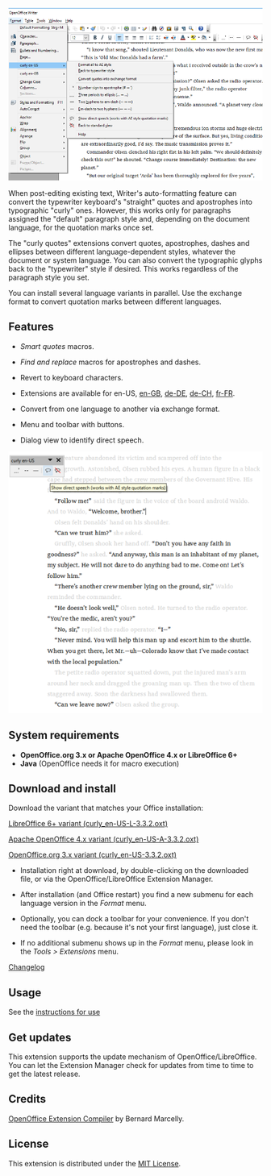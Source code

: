 ![Screenshot: "curly" menu](Screenshots/Menu-ae.png)

When post-editing existing text, Writer's auto-formatting feature can convert the typewriter keyboard's "straight" quotes and apostrophes into typographic "curly" ones. However, this works only for paragraphs assigned the "default" paragraph style and, depending on the document language, for the quotation marks once set. 
 
The "curly quotes" extensions convert quotes, apostrophes, dashes and ellipses between different language-dependent styles, whatever the document or system language. You can also convert the typographic glyphs back to the "typewriter" style if desired. This works regardless of the paragraph style you set.

You can install several language variants in parallel. Use the exchange format to convert quotation marks between different languages.

## Features

* _Smart quotes_ macros.

* _Find and replace_ macros for apostrophes and dashes.

* Revert to keyboard characters.

* Extensions are available for 
 en-US, 
 [en-GB](https://peter88213.github.io/curly-en-GB), 
 [de-DE](https://peter88213.github.io/curly-de-DE), 
 [de-CH](https://peter88213.github.io/curly-de-CH), 
 [fr-FR](https://peter88213.github.io/curly-fr-FR).


* Convert from one language to another via exchange format.

* Menu and toolbar with buttons.

* Dialog view to identify direct speech.

![Screenshot: Show direct speech in OpenOffice Writer](Screenshots/DirectSpeech-ae.png)

## System requirements

* __OpenOffice.org 3.x or Apache OpenOffice 4.x or LibreOffice 6+__
* __Java__ (OpenOffice needs it for macro execution)

## Download and install

Download the variant that matches your Office installation:

[LibreOffice 6+ variant (curly_en-US-L-3.3.2.oxt)](https://raw.githubusercontent.com/peter88213/curly-en-US/master/curly_en-US-L-3.3.2.oxt)

[Apache OpenOffice 4.x variant (curly_en-US-A-3.3.2.oxt)](https://raw.githubusercontent.com/peter88213/curly-en-US/master/curly_en-US-A-3.3.2.oxt)

[OpenOffice.org 3.x variant (curly_en-US-3.3.2.oxt)](https://raw.githubusercontent.com/peter88213/curly-en-US/master/curly_en-US-3.3.2.oxt)

* Installation right at download, by double-clicking on the downloaded file, or via the OpenOffice/LibreOffice Extension Manager.

* After installation (and Office restart) you find a new submenu for each language version in the *Format* menu.

* Optionally, you can dock a toolbar for your convenience. If you don't need the toolbar (e.g. because it's not your first language), just close it.

* If no additional submenu shows up in the *Format* menu, please look in the *Tools > Extensions* menu.

[Changelog](changelog)

## Usage

See the [instructions for use](usage)

## Get updates

This extension supports the update mechanism of OpenOffice/LibreOffice. You can let the Extension Manager check for updates from time to time to get the latest release.

## Credits

[OpenOffice Extension Compiler](https://wiki.openoffice.org/wiki/Extensions_Packager#Extension_Compiler) by Bernard Marcelly.

## License

This extension is distributed under the [MIT License](http://www.opensource.org/licenses/mit-license.php).